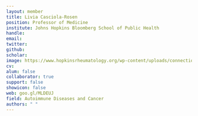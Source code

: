 ```yaml
---
layout: member
title: Livia Casciola-Rosen
position: Professor of Medicine
institute: Johns Hopkins Bloomberg School of Public Health
handle: 
email: 
twitter: 
github: 
scholar: 
image: https://www.hopkinsrheumatology.org/wp-content/uploads/connections-images/livia-casciola-rosen/CASCIOLA_original-5ebdd7c6a6bfcf671cd9b2eddb6fd9c3.jpg
cv: 
alum: false
collaborator: true 
support: false
showicon: false                        
web: goo.gl/MLDEUJ
field: Autoimmune Diseases and Cancer
authors: " "
---
```


